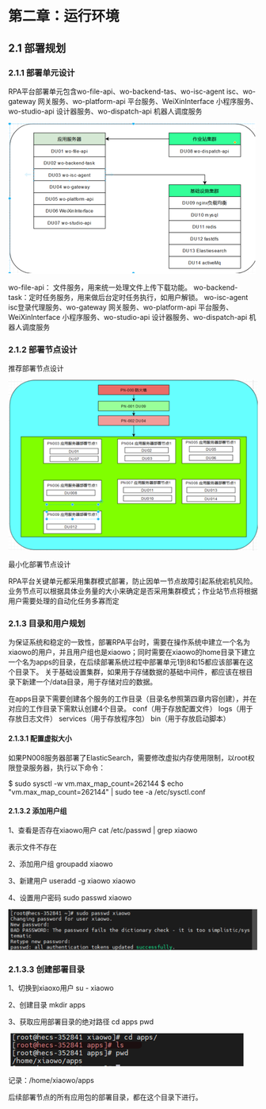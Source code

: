# 第二章：运行环境

## 2.1 部署规划

### 2.1.1 部署单元设计 

RPA平台部署单元包含wo-file-api、wo-backend-tas、wo-isc-agent isc、wo-gateway 网关服务、wo-platform-api 平台服务、WeiXinInterface 小程序服务、wo-studio-api 设计器服务、wo-dispatch-api 机器人调度服务

![alt text](image.png)

wo-file-api： 文件服务，用来统一处理文件上传下载功能。
wo-backend-task：定时任务服务，用来做后台定时任务执行，如用户解锁。
wo-isc-agent isc登录代理服务、wo-gateway 网关服务、wo-platform-api 平台服务、WeiXinInterface 小程序服务、wo-studio-api 设计器服务、wo-dispatch-api 机器人调度服务

### 2.1.2 部署节点设计

推荐部署节点设计

![alt text](image-1.png)

最小化部署节点设计

RPA平台关键单元都采用集群模式部署，防止因单一节点故障引起系统宕机风险。业务节点可以根据具体业务量的大小来确定是否采用集群模式；作业站节点将根据用户需要处理的自动化任务多寡而定

### 2.1.3 目录和用户规划

为保证系统和稳定的一致性，部署RPA平台时，需要在操作系统中建立一个名为xiaowo的用户，并且用户组也是xiaowo；同时需要在xiaowo的home目录下建立一个名为apps的目录，在后续部署系统过程中部署单元1到8和15都应该部署在这个目录下。
关于基础设置集群，如果用于存储数据的基础中间件，都应该在根目录下新建一个/data目录，用于存储对应的数据。

在apps目录下需要创建各个服务的工作目录（目录名参照第四章内容创建），并在对应的工作目录下需默认创建4个目录。
conf（用于存放配置文件）
logs（用于存放日志文件）
services（用于存放程序包）
bin（用于存放启动脚本）

#### 2.1.3.1 配置虚拟大小

如果PN008服务器部署了ElasticSearch，需要修改虚拟内存使用限制，以root权限登录服务器，执行以下命令：
 
$ sudo sysctl -w vm.max_map_count=262144
$  echo "vm.max_map_count=262144" | sudo tee -a /etc/sysctl.conf

#### 2.1.3.2 添加用户组

1、查看是否存在xiaowo用户
cat /etc/passwd | grep xiaowo

表示文件不存在

2、添加用户组
groupadd xiaowo

3、新建用户
useradd -g xiaowo xiaowo

4、设置用户密码
sudo passwd xiaowo

![alt text](image-2.png)

### 2.1.3.3 创建部署目录

1、切换到xiaoxo用户
su - xiaowo

2、创建目录
mkdir apps

3、获取应用部署目录的绝对路径
cd apps
pwd

![alt text](image-3.png)

记录：/home/xiaowo/apps

后续部署节点的所有应用包的部署目录，都在这个目录下进行。
